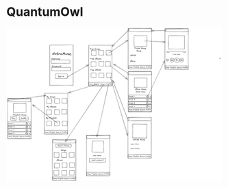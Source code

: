 # QuantumOwl

<img src="https://github.com/NPlanche/Mobile-Apps-Projects/blob/main/NotraMuse.png" width=1500>
